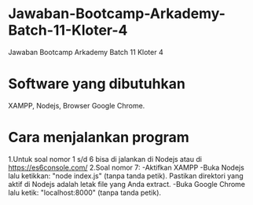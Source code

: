 # Jawaban-Bootcamp-Arkademy-Batch-11-Kloter-4
Jawaban Bootcamp Arkademy Batch 11 Kloter 4

# Software yang dibutuhkan
XAMPP, Nodejs, Browser Google Chrome.

# Cara menjalankan program
1.Untuk soal nomor 1 s/d 6 bisa di jalankan di Nodejs atau di https://es6console.com/
2.Soal nomor 7:
-Aktifkan XAMPP
-Buka Nodejs lalu ketikkan: "node index.js" (tanpa tanda petik). Pastikan direktori yang aktif di Nodejs adalah letak file  yang Anda extract.
-Buka Google Chrome lalu ketik: "localhost:8000" (tanpa tanda petik).






